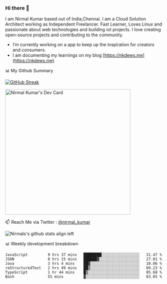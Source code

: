 ### Hi there 👋

 I am Nirmal Kumar based out of India,Chennai. I am a Cloud Solution Architect working as Independent Freelancer. Fast Learner, Loves Linux and passionate about web technologies and building iot projects. I love creating open-source projects and contributing to the community.

- I’m currently working on a app to keep up the inspiration for creators and consumers.
- I am documenting my learnings on my blog [https://nkdews.me](https://nkdews.me)


📊 My Github Summary

[![GitHub Streak](https://github-readme-streak-stats.herokuapp.com?user=nk-gears&theme=dark&hide_border=true&date_format=M%20j%5B%2C%20Y%5D)](https://git.io/streak-stats)

<a href="https://app.daily.dev/nirmal_kumar"><img src="https://api.daily.dev/devcards/a16cfcf02d384b16b41de71ce4d1d811.png?r=8ve" width="400" alt="Nirmal Kumar's Dev Card"/></a>

📫 Reach Me via  Twitter : [@nirmal_kumar](https://twitter.com/nirmal_kumar)

![Nirmals's github stats align left](https://github-readme-stats.vercel.app/api?username=nk-gears&show_icons=true)


📊 Weekly development breakdown

<!--START_SECTION:waka-->

```text
JavaScript         9 hrs 37 mins   ████████░░░░░░░░░░░░░░░░░   31.47 %
JSON               8 hrs 15 mins   ██████▓░░░░░░░░░░░░░░░░░░   27.01 %
Java               3 hrs 4 mins    ██▓░░░░░░░░░░░░░░░░░░░░░░   10.06 %
reStructuredText   2 hrs 49 mins   ██▒░░░░░░░░░░░░░░░░░░░░░░   09.23 %
TypeScript         1 hr 44 mins    █▒░░░░░░░░░░░░░░░░░░░░░░░   05.68 %
Bash               55 mins         ▓░░░░░░░░░░░░░░░░░░░░░░░░   03.05 %
```

<!--END_SECTION:waka-->


